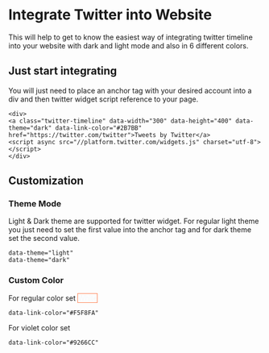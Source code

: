 # Integrate Twitter into Website
This will help to get to know the easiest way of integrating twitter timeline into your website with dark and light mode and also in 6 different colors.
## Just start integrating
You will just need to place an anchor tag with your desired account into a div and then twitter widget script reference to your page.

    <div>
    <a class="twitter-timeline" data-width="300" data-height="400" data-theme="dark" data-link-color="#2B7BB" href="https://twitter.com/twitter">Tweets by Twitter</a>
    <script async src="//platform.twitter.com/widgets.js" charset="utf-8"></script>
    </div>
    
## Customization
### Theme Mode
Light & Dark theme are supported for twitter widget.
For regular light theme you just need to set the first value into the anchor tag and for dark theme set the second value. 
    
    data-theme="light"
    data-theme="dark"
    
### Custom Color
For regular color set <span style="color: #F5F8FA; border: 1px solid coral">White</span>

    data-link-color="#F5F8FA"
For violet color set

    data-link-color="#9266CC"
